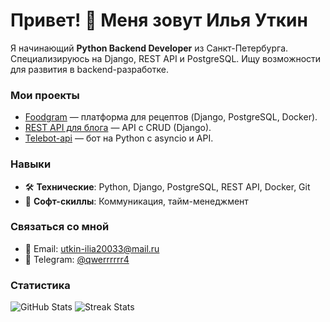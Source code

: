 # Привет! 👋 Меня зовут Илья Уткин

Я начинающий **Python Backend Developer** из Санкт-Петербурга. Специализируюсь на Django, REST API и PostgreSQL. Ищу возможности для развития в backend-разработке.

### Мои проекты
- [Foodgram](https://github.com/Ilia-Utkin2/Foodgram) — платформа для рецептов (Django, PostgreSQL, Docker).
- [REST API для блога](https://github.com/Ilia-Utin2/telebot_api) — API с CRUD (Django).
- [Telebot-api](https://github.com/Ilia-Utkin2/telebot_api) — бот на Python с asyncio и API.

### Навыки
- 🛠️ **Технические**: Python, Django, PostgreSQL, REST API, Docker, Git
- 🤝 **Софт-скиллы**: Коммуникация, тайм-менеджмент

### Связаться со мной
- 📧 Email: utkin-ilia20033@mail.ru
- 📱 Telegram: [@qwerrrrrr4](https://t.me/qwerrrrrr4)

### Статистика
![GitHub Stats](https://github-readme-stats.vercel.app/api?username=Ilia-Utkin2&show_icons=true&theme=light)
![Streak Stats](https://github-readme-streak-stats.herokuapp.com/?user=Ilia-Utkin2&theme=light)
